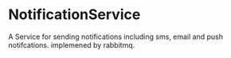 # NotificationService
A Service for sending notifications including sms, email and push notifcations. implemened by rabbitmq.